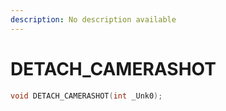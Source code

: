 ```yaml
---
description: No description available 
---
```


# DETACH_CAMERASHOT

```cpp
void DETACH_CAMERASHOT(int _Unk0);
```
